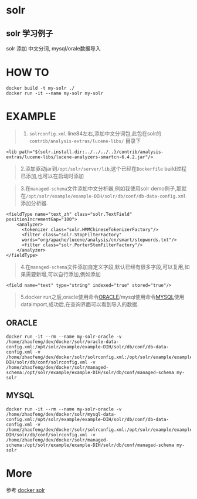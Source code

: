 # solr
## solr 学习例子

solr 添加 中文分词, mysql/orale数据导入

# HOW TO

    docker build -t my-solr ./
    docker run -it --name my-solr my-solr

#  EXAMPLE

>1. `solrconfig.xml` line84左右,添加中文分词包,此包在solr的`contrib/analysis-extras/lucene-libs/` 目录下

    <lib path="${solr.install.dir:../../../..}/contrib/analysis-extras/lucene-libs/lucene-analyzers-smartcn-6.4.2.jar"/>

>2.添加驱动jar到`/opt/solr/server/lib`,这个已经在`Dockerfile` build过程已添加,也可以在启动时添加

>3.在`managed-schema`文件添加中文分析器,例如我使用solr demo例子,那就在`/opt/solr/example/example-DIH/solr/db/conf/db-data-config.xml`添加分析器.

    <fieldType name="text_zh" class="solr.TextField" positionIncrementGap="100">
        <analyzer>
          <tokenizer class="solr.HMMChineseTokenizerFactory"/>
          <filter class="solr.StopFilterFactory"
          words="org/apache/lucene/analysis/cn/smart/stopwords.txt"/>
          <filter class="solr.PorterStemFilterFactory"/>
        </analyzer>
    </fieldType>
>4.在`managed-schema`文件添加自定义字段,默认已经有很多字段,可以复用,如果需要新增,可以自行添加,例如添加

    <field name="text" type="string" indexed="true" stored="true"/>

>5.docker run之后,oracle使用命令[ORACLE](#oracle)/mysql使用命令[MYSQL](#mysql)使用dataimport,成功后,在查询界面可以看到导入的数据.

<h2 id='oracle'> ORACLE </h2>

    docker run -it --rm --name my-solr-oracle -v /home/zhaofeng/dev/docker/solr/oracle-data-config.xml:/opt/solr/example/example-DIH/solr/db/conf/db-data-config.xml -v /home/zhaofeng/dev/docker/solr/solrconfig.xml:/opt/solr/example/example-DIH/solr/db/conf/solrconfig.xml -v /home/zhaofeng/dev/docker/solr/managed-schema:/opt/solr/example/example-DIH/solr/db/conf/managed-schema my-solr


<h2 id='mysql'> MYSQL</h2>

    docker run -it --rm --name my-solr-oracle -v /home/zhaofeng/dev/docker/solr/mysql-data-config.xml:/opt/solr/example/example-DIH/solr/db/conf/db-data-config.xml -v /home/zhaofeng/dev/docker/solr/solrconfig.xml:/opt/solr/example/example-DIH/solr/db/conf/solrconfig.xml -v /home/zhaofeng/dev/docker/solr/managed-schema:/opt/solr/example/example-DIH/solr/db/conf/managed-schema my-solr



# More

  参考 [docker solr](https://store.docker.com/images/f4e3929d-d8bc-491e-860c-310d3f40fff2?tab=description "solr")
